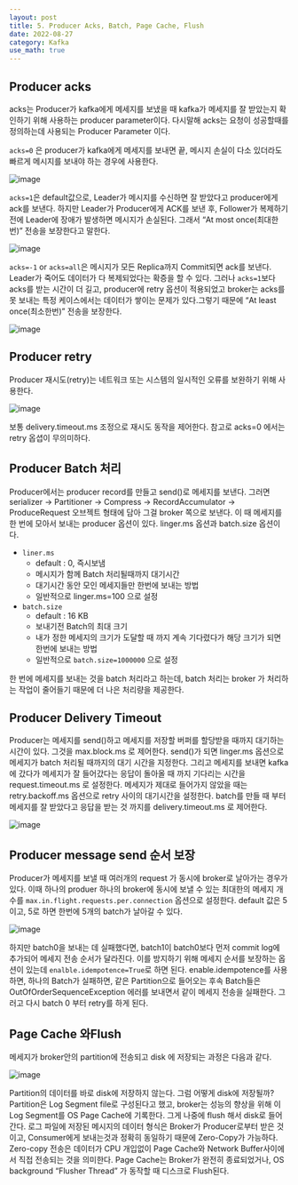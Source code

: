 ```yaml
---
layout: post
title: 5. Producer Acks, Batch, Page Cache, Flush
date: 2022-08-27
category: Kafka
use_math: true
---
```



## Producer acks 

acks는 Producer가 kafka에게 메세지를 보냈을 때 kafka가 메세지를 잘 받았는지 확인하기 위해 사용하는 producer parameter이다. 다시말해 acks는 요청이 성공할때를 정의하는데 사용되는 Producer Parameter 이다. 

`acks=0` 은 producer가 kafka에게 메세지를 보내면 끝, 메시지 손실이 다소 있더라도 빠르게 메시지를 보내야 하는 경우에 사용한다. 

![image](https://user-images.githubusercontent.com/61526722/187013583-eda2e848-b544-46c8-8a97-01037300ae46.png)


`acks=1`은 default값으로, Leader가 메시지를 수신하면 잘 받았다고 producer에게 ack를 보낸다. 하지만 Leader가 Producer에게 ACK를 보낸 후, Follower가 복제하기 전에 Leader에 장애가 발생하면 메시지가 손실된다. 그래서 “At most once(최대한번)” 전송을 보장한다고 말한다. 

![image](https://user-images.githubusercontent.com/61526722/187013641-1d677537-92e8-4dab-83b4-1b5fcadc699c.png)

`acks=-1` or `acks=all`은 메시지가 모든 Replica까지 Commit되면 ack를 보낸다. Leader가 죽어도 데이터가 다 복제되었다는 확증을 할 수 있다. 그러나 `acks=1`보다 acks를 받는 시간이 더 길고, producer에 retry 옵션이 적용되었고 broker는 acks를 못 보내는 특정 케이스에서는 데이터가 쌓이는 문제가 있다.그렇기 때문에 “At least once(최소한번)” 전송을 보장한다. 

![image](https://user-images.githubusercontent.com/61526722/187013636-50ef6466-ebcf-4bfe-bf8b-581c466ccd72.png)


## Producer retry

Producer 재시도(retry)는 네트워크 또는 시스템의 일시적인 오류를 보완하기 위해 사용한다.

![image](https://user-images.githubusercontent.com/61526722/187013836-a7a82cf8-cc37-4269-b870-5e79f1f1170e.png)

보통 delivery.timeout.ms 조정으로 재시도 동작을 제어한다. 참고로 acks=0  에서는 retry 옵셥이 무의미하다. 


## Producer Batch 처리

Producer에서는 producer record를 만들고 send()로 메세지를 보낸다. 그러면 serializer -> Partitioner -> Compress -> RecordAccumulator -> ProduceRequest 오브젝트 형태에 담아 그걸 broker 쪽으로 보낸다. 이 때 메세지를 한 번에 모아서 보내는 producer 옵션이 있다. linger.ms 옵션과 batch.size 옵션이다. 

- `liner.ms`
  - default : 0, 즉시보냄
  - 메시지가 함께 Batch 처리될때까지 대기시간
  - 대기시간 동안 모인 메세지들만 한번에 보내는 방법
  - 일반적으로 linger.ms=100 으로 설정
- `batch.size`
  - default : 16 KB
  - 보내기전 Batch의 최대 크기
  - 내가 정한 메세지의 크기가 도달할 때 까지 계속 기다렸다가 해당 크기가 되면 한번에 보내는 방법
  - 일반적으로 `batch.size=1000000` 으로 설정
  
한 번에 메세지를 보내는 것을 batch 처리라고 하는데, batch 처리는 broker 가 처리하는 작업이 줄어들기 때문에 더 나은 처리량을 제공한다. 


## Producer Delivery Timeout

Producer는 메세지를 send()하고 메세지를 저장할 버퍼를 할당받을 때까지 대기하는 시간이 있다. 그것을 max.block.ms 로 제어한다.  send()가 되면 linger.ms 옵션으로 메세지가 batch 처리될 때까지의 대기 시간을 지정한다. 그리고 메세지를 보내면 kafka에 갔다가 메세지가 잘 들어갔다는 응답이 돌아올 때 까지 기다리는 시간을 request.timeout.ms 로 설정한다. 메세지가 제대로 들어가지 않았을 때는 retry.backoff.ms 옵션으로 retry 사이의 대기시간을 설정한다. batch를 만들 때 부터 메세지를 잘 받았다고 응답을 받는 것 까지를 delivery.timeout.ms 로 제어한다. 

![image](https://user-images.githubusercontent.com/61526722/187014259-81eb3fae-0c76-4f75-8f14-790af603c3f4.png)


## Producer message send 순서 보장

Producer가 메세지를 보낼 때 여러개의 request 가 동시에 broker로 날아가는 경우가 있다. 이때 하나의 produer 하나의 broker에 동시에 보낼 수 있는 최대한의 메세지 개수를 `max.in.flight.requests.per.connection` 옵션으로 설정한다. default 값은 5이고, 5로 하면 한번에 5개의 batch가 날아갈 수 있다.

![image](https://user-images.githubusercontent.com/61526722/187014462-2669f7dd-ee77-4762-8cf4-953e39c09ca8.png)

하지만 batch0을 보내는 데 실패했다면, batch1이 batch0보다 먼저 commit log에 추가되어 메세지 전송 순서가 달라진다. 이를 방지하기 위해 메세지 순서를 보장하는 옵션이 있는데 `enalble.idempotence=True`로 하면 된다. enable.idempotence를 사용하면, 하나의 Batch가 실패하면, 같은 Partition으로 들어오는 후속 Batch들은 OutOfOrderSequenceException 에러를 보내면서 같이 메세지 전송을 실패한다. 그러고 다시 batch 0 부터 retry를 하게 된다. 

## Page Cache 와Flush

메세지가 broker안의 partition에 전송되고 disk 에 저장되는 과정은 다음과 같다. 

![image](https://user-images.githubusercontent.com/61526722/187014515-2c58da62-d8cd-4a01-8784-798ffe6672e0.png)

Partition의 데이터를 바로 disk에 저장하지 않는다. 그럼 어떻게 disk에 저장될까? Partition은 Log Segment file로 구성된다고 했고, broker는 성능의 향상을 위해 이 Log Segment를 OS Page Cache에 기록한다. 그게 나중에 flush 해서 disk로 들어간다. 로그 파일에 저장된 메시지의 데이터 형식은 Broker가 Producer로부터 받은 것이고, Consumer에게 보내는것과 정확히 동일하기 때문에 Zero-Copy가 가능하다. 
Zero-copy 전송은 데이터가 CPU 개입없이 Page Cache와 Network Buffer사이에서 직접 전송되는 것을 의미한다. Page Cache는 Broker가 완전히 종료되었거나, OS background “Flusher Thread” 가 동작할 때 디스크로 Flush된다. 













